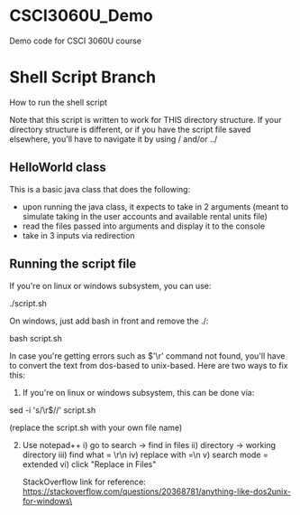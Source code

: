 # CSCI3060U_Demo
Demo code for CSCI 3060U course

# Shell Script Branch
How to run the shell script

Note that this script is written to work for THIS directory structure. If your directory structure is different, or if you have the script file saved elsewhere, you'll have to navigate it by using / and/or ../

## HelloWorld class
This is a basic java class that does the following:
- upon running the java class, it expects to take in 2 arguments (meant to simulate taking in the user accounts and available rental units file)
- read the files passed into arguments and display it to the console
- take in 3 inputs via redirection

## Running the script file
If you're on linux or windows subsystem, you can use:

./script.sh

On windows, just add bash in front and remove the ./:

bash script.sh

In case you're getting errors such as $'\r' command not found, you'll have to convert the text from dos-based to unix-based. Here are two ways to fix this:

1) If you're on linux or windows subsystem, this can be done via:

sed -i 's/\r$//' script.sh

(replace the script.sh with your own file name)

2) Use notepad++
	i) go to search -> find in files
	ii) directory -> working directory
	iii) find what = \r\n
	iv) replace with =\n
	v) search mode = extended
	vi) click "Replace in Files"

	StackOverflow link for reference: 
	https://stackoverflow.com/questions/20368781/anything-like-dos2unix-for-windows\





